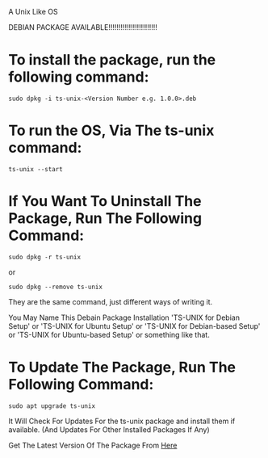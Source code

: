 A Unix Like OS

DEBIAN PACKAGE AVAILABLE!!!!!!!!!!!!!!!!!!!!!!!!

# To install the package, run the following command:

```text
sudo dpkg -i ts-unix-<Version Number e.g. 1.0.0>.deb
```

# To run the OS, Via The ts-unix command:

```text
ts-unix --start
```

# If You Want To Uninstall The Package, Run The Following Command:

```text
sudo dpkg -r ts-unix
```

or 

```text
sudo dpkg --remove ts-unix
```

They are the same command, just different ways of writing it.

You May Name This Debain Package Installation 'TS-UNIX for Debian Setup' or 'TS-UNIX for Ubuntu Setup' or 'TS-UNIX for Debian-based Setup' or 'TS-UNIX for Ubuntu-based Setup' or something like that.

# To Update The Package, Run The Following Command:

```text
sudo apt upgrade ts-unix
```

It Will Check For Updates For the ts-unix package and install them if available. (And Updates For Other Installed Packages If Any)

Get The Latest Version Of The Package From [Here](https://github.com/Coolis1362/TS-UNIX-ALL-VERSIONS/releases)